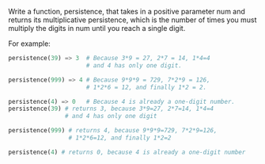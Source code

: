 
Write a function, persistence, that takes in a positive parameter num and returns its multiplicative persistence, which is the number of times you must multiply the digits in num until you reach a single digit.

For example:
```python
persistence(39) => 3  # Because 3*9 = 27, 2*7 = 14, 1*4=4
                      # and 4 has only one digit.

persistence(999) => 4 # Because 9*9*9 = 729, 7*2*9 = 126,
                      # 1*2*6 = 12, and finally 1*2 = 2.

persistence(4) => 0   # Because 4 is already a one-digit number.
persistence(39) # returns 3, because 3*9=27, 2*7=14, 1*4=4
                # and 4 has only one digit

persistence(999) # returns 4, because 9*9*9=729, 7*2*9=126,
                 # 1*2*6=12, and finally 1*2=2

persistence(4) # returns 0, because 4 is already a one-digit number
```
